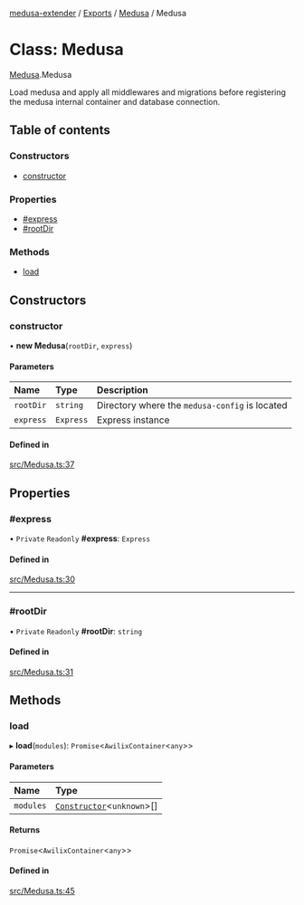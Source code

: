 [medusa-extender](../README.md) / [Exports](../modules.md) / [Medusa](../modules/Medusa.md) / Medusa

# Class: Medusa

[Medusa](../modules/Medusa.md).Medusa

Load medusa and apply all middlewares and migrations before registering the medusa
internal container and database connection.

## Table of contents

### Constructors

- [constructor](Medusa.Medusa-1.md#constructor)

### Properties

- [#express](Medusa.Medusa-1.md##express)
- [#rootDir](Medusa.Medusa-1.md##rootdir)

### Methods

- [load](Medusa.Medusa-1.md#load)

## Constructors

### constructor

• **new Medusa**(`rootDir`, `express`)

#### Parameters

| Name | Type | Description |
| :------ | :------ | :------ |
| `rootDir` | `string` | Directory where the `medusa-config` is located |
| `express` | `Express` | Express instance |

#### Defined in

[src/Medusa.ts:37](https://github.com/adrien2p/medusa-extender/blob/99b0a79/src/Medusa.ts#L37)

## Properties

### #express

• `Private` `Readonly` **#express**: `Express`

#### Defined in

[src/Medusa.ts:30](https://github.com/adrien2p/medusa-extender/blob/99b0a79/src/Medusa.ts#L30)

___

### #rootDir

• `Private` `Readonly` **#rootDir**: `string`

#### Defined in

[src/Medusa.ts:31](https://github.com/adrien2p/medusa-extender/blob/99b0a79/src/Medusa.ts#L31)

## Methods

### load

▸ **load**(`modules`): `Promise`<`AwilixContainer`<`any`\>\>

#### Parameters

| Name | Type |
| :------ | :------ |
| `modules` | [`Constructor`](../modules/types.md#constructor)<`unknown`\>[] |

#### Returns

`Promise`<`AwilixContainer`<`any`\>\>

#### Defined in

[src/Medusa.ts:45](https://github.com/adrien2p/medusa-extender/blob/99b0a79/src/Medusa.ts#L45)
